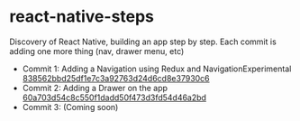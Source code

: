 # react-native-steps
Discovery of React Native, building an app step by step. Each commit is adding one more thing (nav, drawer menu, etc)

- Commit 1: Adding a Navigation using Redux and NavigationExperimental [838562bbd25df1e7c3a92763d24d6cd8e37930c6](https://github.com/tquiroga/react-native-steps/commit/838562bbd25df1e7c3a92763d24d6cd8e37930c6)
- Commit 2: Adding a Drawer on the app [60a703d54c8c550f1dadd50f473d3fd54d46a2bd](https://github.com/tquiroga/react-native-steps/commit/60a703d54c8c550f1dadd50f473d3fd54d46a2bd)
- Commit 3: (Coming soon)
